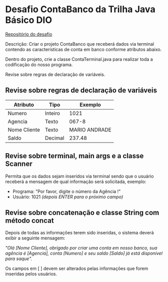# Desafio ContaBanco da Trilha Java Básico DIO

[Repositório do desafio](https://github.com/digitalinnovationone/trilha-java-basico/tree/main/desafios/sintaxe)

Descrição: Criar o projeto ContaBanco que receberá dados via terminal contendo as características de conta em banco conforme atributos abaixo.

Dentro do projeto, crie a classe ContaTerminal.java para realizar toda a codificação do nosso programa.

Revise sobre regras de declaração de variáveis.

## Revise sobre regras de declaração de variáveis

| Atributo  | Tipo     | Exemplo   
| --------- | ---------| ------- 
| Numero    | Inteiro  | 1021 
| Agencia   | Texto    | 067-8
| Nome Cliente | Texto    | MARIO ANDRADE
| Saldo | Decimal |237.48

## Revise sobre terminal, main args e a classe Scanner

Permita que os dados sejam inseridos via terminal sendo que o usuário receberá a mensagem de qual informação será solicitada, exemplo:

* Programa: "Por favor, digite o número da Agência !"
* Usuário: 1021 *(depois ENTER para o próximo campo)*

## Revise sobre concatenação e classe String com método concat

Depois de todas as informações terem sido inseridas, o sistema deverá exibir a seguinte mensagem:

*"Olá [Nome Cliente], obrigado por criar uma conta em nosso banco, sua agência é [Agencia], conta [Numero] e seu saldo [Saldo] já está disponível para saque".*

Os campos em [ ] devem ser alterados pelas informações que forem inseridas pelos usuários.
